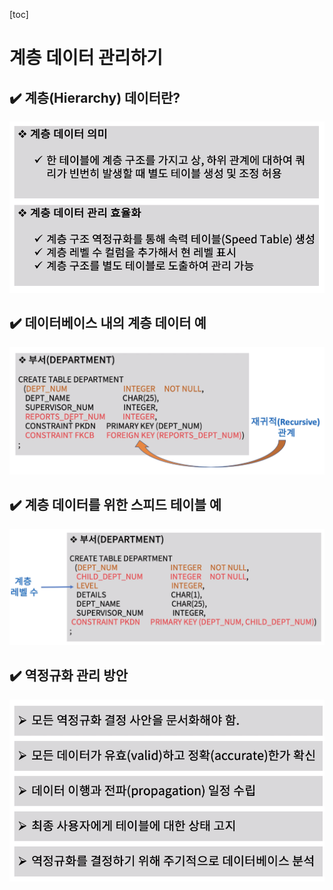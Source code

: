 [toc]

# 계층 데이터 관리하기

## :heavy_check_mark: 계층(Hierarchy) 데이터란?

![image-20210408204132112](assets/image-20210408204132112.png)






## :heavy_check_mark: 데이터베이스 내의 계층 데이터 예

![image-20210408204147297](assets/image-20210408204147297.png)






## :heavy_check_mark: 계층 데이터를 위한 스피드 테이블 예

![image-20210408204201524](assets/image-20210408204201524.png)






## :heavy_check_mark: 역정규화 관리 방안

![image-20210408204216988](assets/image-20210408204216988.png)


